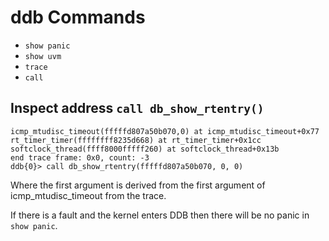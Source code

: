 ---
---

# ddb Commands

* `show panic`
* `show uvm`
* `trace`
* `call`

## Inspect address `call db_show_rtentry()`

```
icmp_mtudisc_timeout(fffffd807a50b070,0) at icmp_mtudisc_timeout+0x77
rt_timer_timer(ffffffff8235d668) at rt_timer_timer+0x1cc
softclock_thread(ffff8000fffff260) at softclock_thread+0x13b
end trace frame: 0x0, count: -3
ddb{0}> call db_show_rtentry(fffffd807a50b070, 0, 0)
```
Where the first argument is derived from the first argument of icmp_mtudisc_timeout from the trace.

If there is a fault and the kernel enters DDB then there will be no panic in `show panic`.
